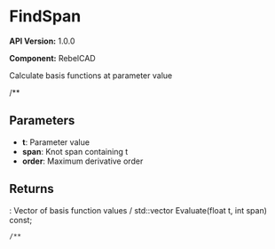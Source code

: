 # FindSpan

**API Version:** 1.0.0

**Component:** RebelCAD

Calculate basis functions at parameter value

/**

## Parameters

- **t**: Parameter value
- **span**: Knot span containing t
- **order**: Maximum derivative order

## Returns

: Vector of basis function values
/
    std::vector<float> Evaluate(float t, int span) const;

    /**

